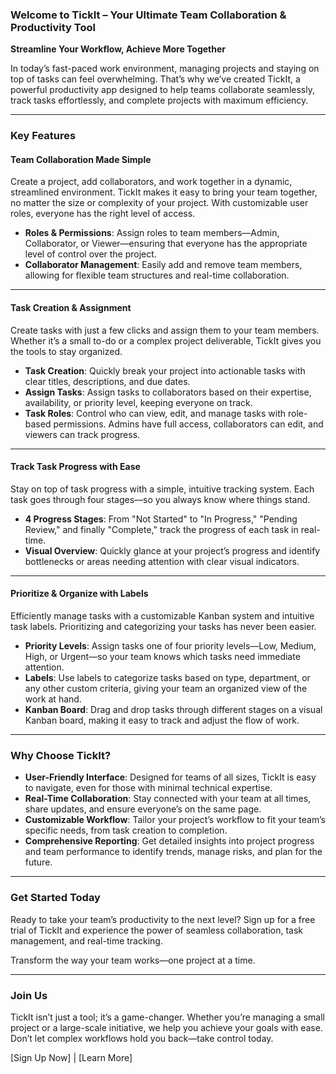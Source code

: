### Welcome to TickIt – Your Ultimate Team Collaboration & Productivity Tool

**Streamline Your Workflow, Achieve More Together**

In today’s fast-paced work environment, managing projects and staying on top of tasks can feel overwhelming. That’s why we’ve created TickIt, a powerful productivity app designed to help teams collaborate seamlessly, track tasks effortlessly, and complete projects with maximum efficiency.

---

### **Key Features**

#### **Team Collaboration Made Simple**

Create a project, add collaborators, and work together in a dynamic, streamlined environment. TickIt makes it easy to bring your team together, no matter the size or complexity of your project. With customizable user roles, everyone has the right level of access.

- **Roles & Permissions**: Assign roles to team members—Admin, Collaborator, or Viewer—ensuring that everyone has the appropriate level of control over the project.
- **Collaborator Management**: Easily add and remove team members, allowing for flexible team structures and real-time collaboration.

---

#### **Task Creation & Assignment**

Create tasks with just a few clicks and assign them to your team members. Whether it’s a small to-do or a complex project deliverable, TickIt gives you the tools to stay organized.

- **Task Creation**: Quickly break your project into actionable tasks with clear titles, descriptions, and due dates.
- **Assign Tasks**: Assign tasks to collaborators based on their expertise, availability, or priority level, keeping everyone on track.
- **Task Roles**: Control who can view, edit, and manage tasks with role-based permissions. Admins have full access, collaborators can edit, and viewers can track progress.

---

#### **Track Task Progress with Ease**

Stay on top of task progress with a simple, intuitive tracking system. Each task goes through four stages—so you always know where things stand.

- **4 Progress Stages**: From "Not Started" to "In Progress," "Pending Review," and finally "Complete," track the progress of each task in real-time.
- **Visual Overview**: Quickly glance at your project’s progress and identify bottlenecks or areas needing attention with clear visual indicators.

---

#### **Prioritize & Organize with Labels**

Efficiently manage tasks with a customizable Kanban system and intuitive task labels. Prioritizing and categorizing your tasks has never been easier.

- **Priority Levels**: Assign tasks one of four priority levels—Low, Medium, High, or Urgent—so your team knows which tasks need immediate attention.
- **Labels**: Use labels to categorize tasks based on type, department, or any other custom criteria, giving your team an organized view of the work at hand.
- **Kanban Board**: Drag and drop tasks through different stages on a visual Kanban board, making it easy to track and adjust the flow of work.

---

### **Why Choose TickIt?**

- **User-Friendly Interface**: Designed for teams of all sizes, TickIt is easy to navigate, even for those with minimal technical expertise.
- **Real-Time Collaboration**: Stay connected with your team at all times, share updates, and ensure everyone’s on the same page.
- **Customizable Workflow**: Tailor your project’s workflow to fit your team’s specific needs, from task creation to completion.
- **Comprehensive Reporting**: Get detailed insights into project progress and team performance to identify trends, manage risks, and plan for the future.

---

### **Get Started Today**

Ready to take your team’s productivity to the next level? Sign up for a free trial of TickIt and experience the power of seamless collaboration, task management, and real-time tracking.

Transform the way your team works—one project at a time.

---

### **Join Us**

TickIt isn’t just a tool; it’s a game-changer. Whether you’re managing a small project or a large-scale initiative, we help you achieve your goals with ease. Don’t let complex workflows hold you back—take control today.

[Sign Up Now]  |  [Learn More] 

